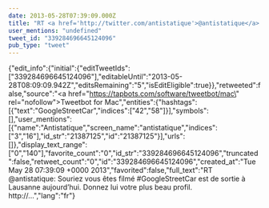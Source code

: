```yaml
---
date: 2013-05-28T07:39:09.000Z
title: "RT <a href='http://twitter.com/antistatique'>@antistatique</a>: Souriez vous êtes filmé #GoogleStreetCar est de sortie à Lausanne aujourd’hui. Donnez lui votre plus beau profil. http://…″"
user_mentions: "undefined"
tweet_id: "339284696645124096"
pub_type: "tweet"
---
```

{"edit_info":{"initial":{"editTweetIds":["339284696645124096"],"editableUntil":"2013-05-28T08:09:09.942Z","editsRemaining":"5","isEditEligible":true}},"retweeted":false,"source":"<a href=\"https://tapbots.com/software/tweetbot/mac\" rel=\"nofollow\">Tweetbot for Mac</a>","entities":{"hashtags":[{"text":"GoogleStreetCar","indices":["42","58"]}],"symbols":[],"user_mentions":[{"name":"Antistatique","screen_name":"antistatique","indices":["3","16"],"id_str":"21387125","id":"21387125"}],"urls":[]},"display_text_range":["0","140"],"favorite_count":"0","id_str":"339284696645124096","truncated":false,"retweet_count":"0","id":"339284696645124096","created_at":"Tue May 28 07:39:09 +0000 2013","favorited":false,"full_text":"RT @antistatique: Souriez vous êtes filmé #GoogleStreetCar est de sortie à Lausanne aujourd’hui. Donnez lui votre plus beau profil. http://…","lang":"fr"}
